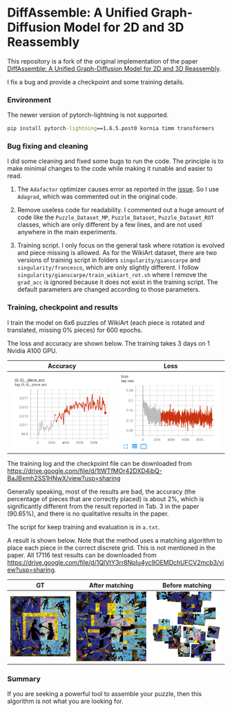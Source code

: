 # DiffAssemble: A Unified Graph-Diffusion Model for 2D and 3D Reassembly

This repository is a fork of the original implementation of the paper [DiffAssemble: A Unified Graph-Diffusion Model for 2D and 3D Reassembly](https://github.com/IIT-PAVIS/DiffAssemble). 

I fix a bug and provide a checkpoint and some training details.



### Environment

The newer version of pytorch-lightning is not supported.
```cmd
pip install pytorch-lightning==1.6.5.post0 kornia timm transformers
```


### Bug fixing and cleaning

I did some cleaning and fixed some bugs to run the code. The principle is to make minimal changes to the code while making it runable and easier to read.

1. The `Adafactor` optimizer causes error as reported in the [issue](https://github.com/IIT-PAVIS/DiffAssemble/issues/1). So I use `Adagrad`, which was commented out in the original code. 

3. Remove useless code for readability. I commented out a huge amount of code like the `Puzzle_Dataset_MP`, `Puzzle_Dataset`, `Puzzle_Dataset_ROT` classes, which are only different by a few lines, and are not used anywhere in the main experiments.
4. Training script. I only focus on the general task where rotation is evolved and piece missing is allowed. As for the WikiArt dataset, there are two versions of training script in folders `singularity/gianscarpe` and `singularity/francesco`, which are only slightly different. I follow `singularity/gianscarpe/train_wikiart_rot.sh` where I remove the `grad_acc` is ignored because it does not exist in the training script. The default parameters are changed according to those parameters.

### Training, checkpoint and results
I train the model on 6x6 puzzles of WikiArt (each piece is rotated and translated, missing 0% pieces) for 600 epochs. 

The loss and accuracy are shown below. The training takes 3 days on 1 Nvidia A100 GPU.



| Accuracy | Loss |
| --- | --- |
|<img src="result\acc.png" width="256"/> | <img src="result\loss.png" width="256"/> |


The training log and the checkpoint file can be downloaded from https://drive.google.com/file/d/1tWTfMOr42DXD4ibQ-BaJBxmh2SS1HNwX/view?usp=sharing


Generally speaking, most of the results are bad, the accuracy (the percentage of pieces that are correctly placed) is about 2%, which is significantly different from the result reported in Tab. 3 in the paper (90.65%), and there is no qualitative results in the paper.

The script for keep training and evaluation is in `a.txt`.




A result is shown below. Note that the method uses a matching algorithm to place each piece in the correct discrete grid. This is not mentioned in the paper. All 17116 test results can be downloaded from https://drive.google.com/file/d/1QIVtY3rr8NpIu4yc9OEMDchUFCV2mcb3/view?usp=sharing. 


| GT | After matching | Before matching|
| --- | --- | --- | 
| <img src="result\600-0_gt.png" width="256"/> | <img src="result\600-0_calibrate.png" width="256"/> |<img src="result\600-0_raw.png" width="256"/> | 



### Summary

If you are seeking a powerful tool to assemble your puzzle, then this algorithm is not what you are looking for.